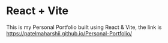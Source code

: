 # React + Vite

This is my Personal Portfolio built using React & Vite, the link is https://patelmaharshii.github.io/Personal-Portfolio/
